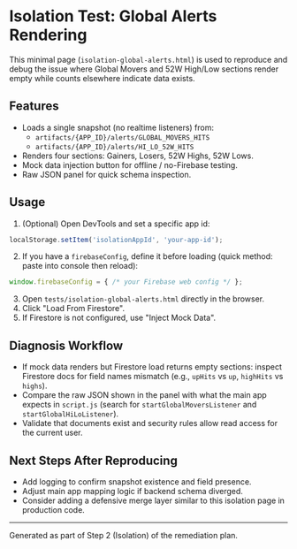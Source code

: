 # Isolation Test: Global Alerts Rendering

This minimal page (`isolation-global-alerts.html`) is used to reproduce and debug the issue where Global Movers and 52W High/Low sections render empty while counts elsewhere indicate data exists.

## Features
- Loads a single snapshot (no realtime listeners) from:
  - `artifacts/{APP_ID}/alerts/GLOBAL_MOVERS_HITS`
  - `artifacts/{APP_ID}/alerts/HI_LO_52W_HITS`
- Renders four sections: Gainers, Losers, 52W Highs, 52W Lows.
- Mock data injection button for offline / no-Firebase testing.
- Raw JSON panel for quick schema inspection.

## Usage
1. (Optional) Open DevTools and set a specific app id:
```js
localStorage.setItem('isolationAppId', 'your-app-id');
```
2. If you have a `firebaseConfig`, define it before loading (quick method: paste into console then reload):
```js
window.firebaseConfig = { /* your Firebase web config */ };
```
3. Open `tests/isolation-global-alerts.html` directly in the browser.
4. Click "Load From Firestore".
5. If Firestore is not configured, use "Inject Mock Data".

## Diagnosis Workflow
- If mock data renders but Firestore load returns empty sections: inspect Firestore docs for field names mismatch (e.g., `upHits` vs `up`, `highHits` vs `highs`).
- Compare the raw JSON shown in the panel with what the main app expects in `script.js` (search for `startGlobalMoversListener` and `startGlobalHiLoListener`).
- Validate that documents exist and security rules allow read access for the current user.

## Next Steps After Reproducing
- Add logging to confirm snapshot existence and field presence.
- Adjust main app mapping logic if backend schema diverged.
- Consider adding a defensive merge layer similar to this isolation page in production code.

---
Generated as part of Step 2 (Isolation) of the remediation plan.
